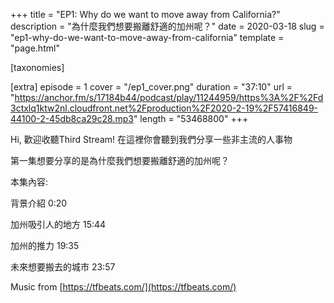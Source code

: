 +++
title = "EP1: Why do we want to move away from California?"
description = "為什麼我們想要搬離舒適的加州呢？"
date = 2020-03-18
slug = "ep1-why-do-we-want-to-move-away-from-california"
template = "page.html"

[taxonomies]

[extra]
episode = 1
cover = "/ep1_cover.png"
duration = "37:10"
url = "https://anchor.fm/s/17184b44/podcast/play/11244959/https%3A%2F%2Fd3ctxlq1ktw2nl.cloudfront.net%2Fproduction%2F2020-2-19%2F57416849-44100-2-45db8ca29c28.mp3"
length = "53468800"
+++

Hi, 歡迎收聽Third Stream! 在這裡你會聽到我們分享一些非主流的人事物

第一集想要分享的是為什麼我們想要搬離舒適的加州呢？

<!-- more -->

本集內容:

背景介紹 0:20

加州吸引人的地方 15:44

加州的推力 19:35

未來想要搬去的城市 23:57

Music from [https://tfbeats.com/](https://tfbeats.com/)
